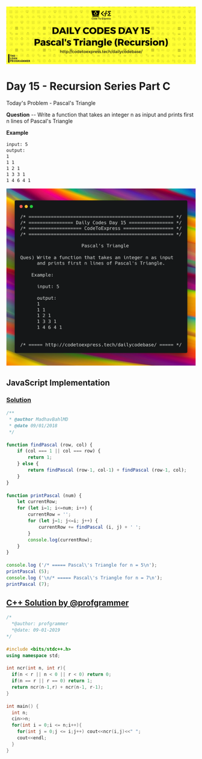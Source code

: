 ![cover](./cover.png)

# Day 15 - Recursion Series Part C

Today's Problem - Pascal's Triangle

**Question** -- Write a function that takes an integer n as iniput and prints first n lines of Pascal's Triangle

**Example**

```
input: 5
output:
1  
1 1 
1 2 1 
1 3 3 1 
1 4 6 4 1 
```

![ques](./ques.png)

## JavaScript Implementation

### [Solution](./JavaScript/pascal_MadhavBahlMD)

```js
/**
 * @author MadhavBahlMD
 * @date 09/01/2018
 */

function findPascal (row, col) {
    if (col === 1 || col === row) {
        return 1;
    } else {
        return findPascal (row-1, col-1) + findPascal (row-1, col);
    }
}

function printPascal (num) {
    let currentRow;
    for (let i=1; i<=num; i++) {
        currentRow = '';
        for (let j=1; j<=i; j++) {
            currentRow += findPascal (i, j) + ' ';
        }
        console.log(currentRow);
    }    
}

console.log ('/* ===== Pascal\'s Triangle for n = 5\n');
printPascal (5);
console.log ('\n/* ===== Pascal\'s Triangle for n = 7\n');
printPascal (7);
```

## [C++ Solution by @profgrammer](./C++/profgrammer_pascal.cpp)
```cpp
/*
  *@author: profgrammer
  *@date: 09-01-2019
*/

#include <bits/stdc++.h>
using namespace std;

int ncr(int n, int r){
  if(n < r || n < 0 || r < 0) return 0;
  if(n == r || r == 0) return 1;
  return ncr(n-1,r) + ncr(n-1, r-1);
}

int main() {
  int n;
  cin>>n;
  for(int i = 0;i <= n;i++){
    for(int j = 0;j <= i;j++) cout<<ncr(i,j)<<" ";
    cout<<endl;
  }
}
```